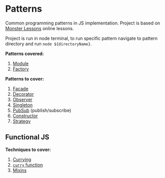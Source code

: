 # Patterns

Common programming patterns in JS implementation. Project is based on [Monster Lessons](https://monsterlessons.com/project/categories/javascript) online lessons.

Project is run in node terminal, to run specific pattern navigate to pattern directory and run `node ${directoryName}`.

**Patterns covered:**

1. [Module](./module/index.md)
1. [Factory](./factory/index.md)

**Patterns to cover:**

1. [Facade](https://monsterlessons.com/project/lessons/facade-pattern-v-javascript)
1. [Decorator](https://monsterlessons.com/project/lessons/decorator-pattern-v-javascript)
1. [Observer](https://monsterlessons.com/project/lessons/observer-pattern-v-javascript)
1. [Singleton](https://monsterlessons.com/project/lessons/singleton-pattiern-v-javascript)
1. [PubSub](https://monsterlessons.com/project/lessons/publishsubscribe-v-javascript) (publish/subscribe)
1. [Constructor](https://monsterlessons.com/project/lessons/constructor-pattern-v-javascript)
1. [Strategy](https://monsterlessons.com/project/lessons/strategy-pattern-v-javascript)

## Functional JS

**Techniques to cover:**

1. [Currying](https://monsterlessons.com/project/lessons/karrirovanie-currying-v-javascript)
1. [`curry` function](https://monsterlessons.com/project/lessons/pishem-funkciyu-curry-v-javascript)
1. [Mixins](https://monsterlessons.com/project/lessons/primiesi-v-javascript-funktsiia-extend)
